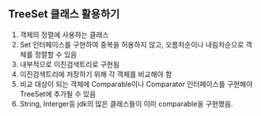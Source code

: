 TreeSet 클래스 활용하기
---------------------
1. 객체의 정렬에 사용하는 클래스
2. Set 인터페이스를 구현하여 중복을 허용하지 않고, 오름차순이나 내림차순으로 객체를 정렬할 수 있음
3. 내부적으로 이진검색트리로 구현됨
4. 이진검색트리에 저장하기 위해 각 객체를 비교해야 함
5. 비교 대상이 되는 객체에 Comparable이나 Comparator 인터페이스를 구현해야 TreeSet에 추가될 수 있음
6. String, Interger등 jdk의 많은 클래스들이 이미 comparable을 구현했음.
